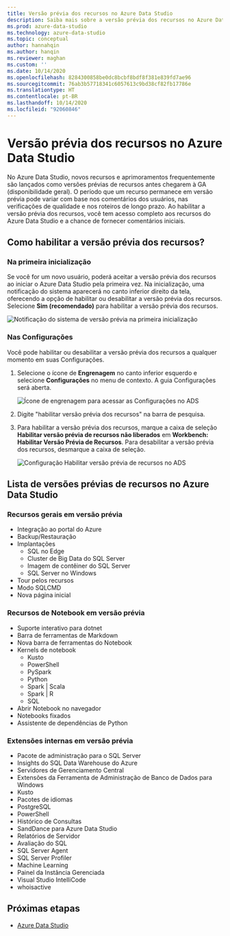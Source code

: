 ```yaml
---
title: Versão prévia dos recursos no Azure Data Studio
description: Saiba mais sobre a versão prévia dos recursos no Azure Data Studio e como habilitá-los e usá-los.
ms.prod: azure-data-studio
ms.technology: azure-data-studio
ms.topic: conceptual
author: hannahqin
ms.author: hanqin
ms.reviewer: maghan
ms.custom: ''
ms.date: 10/14/2020
ms.openlocfilehash: 8284300858be0dc8bcbf8bdf8f381e839fd7ae96
ms.sourcegitcommit: 76ab3b57718341c6057613c9bd38cf82fb17786e
ms.translationtype: HT
ms.contentlocale: pt-BR
ms.lasthandoff: 10/14/2020
ms.locfileid: "92060846"
---
```

# <a name="preview-features-in-azure-data-studio"></a>Versão prévia dos recursos no Azure Data Studio

No Azure Data Studio, novos recursos e aprimoramentos frequentemente são lançados como versões prévias de recursos antes chegarem à GA (disponibilidade geral). O período que um recurso permanece em versão prévia pode variar com base nos comentários dos usuários, nas verificações de qualidade e nos roteiros de longo prazo. Ao habilitar a versão prévia dos recursos, você tem acesso completo aos recursos do Azure Data Studio e a chance de fornecer comentários iniciais.

## <a name="how-do-i-enable-preview-features"></a>Como habilitar a versão prévia dos recursos?

### <a name="on-first-launch"></a>Na primeira inicialização

Se você for um novo usuário, poderá aceitar a versão prévia dos recursos ao iniciar o Azure Data Studio pela primeira vez. Na inicialização, uma notificação do sistema aparecerá no canto inferior direito da tela, oferecendo a opção de habilitar ou desabilitar a versão prévia dos recursos. Selecione **Sim (recomendado)** para habilitar a versão prévia dos recursos.

![Notificação do sistema de versão prévia na primeira inicialização](./media/getting-started/preview-toast-notification.png)

### <a name="in-settings"></a>Nas Configurações

Você pode habilitar ou desabilitar a versão prévia dos recursos a qualquer momento em suas Configurações.

1. Selecione o ícone de **Engrenagem** no canto inferior esquerdo e selecione **Configurações** no menu de contexto. A guia Configurações será aberta.

   ![Ícone de engrenagem para acessar as Configurações no ADS](./media/settings/open-settings-menu.png)

2. Digite "habilitar versão prévia dos recursos" na barra de pesquisa.

3. Para habilitar a versão prévia dos recursos, marque a caixa de seleção **Habilitar versão prévia de recursos não liberados** em **Workbench: Habilitar Versão Prévia de Recursos**. Para desabilitar a versão prévia dos recursos, desmarque a caixa de seleção.

   ![Configuração Habilitar versão prévia de recursos no ADS](./media/settings/preview-features-settings.png)

## <a name="list-of-preview-features-in-azure-data-studio"></a>Lista de versões prévias de recursos no Azure Data Studio

### <a name="general-features-in-preview"></a>Recursos gerais em versão prévia

* Integração ao portal do Azure
* Backup/Restauração
* Implantações
    * SQL no Edge
    * Cluster de Big Data do SQL Server
    * Imagem de contêiner do SQL Server
    * SQL Server no Windows
* Tour pelos recursos
*  Modo SQLCMD
* Nova página inicial

### <a name="notebook-features-in-preview"></a>Recursos de Notebook em versão prévia

* Suporte interativo para dotnet
* Barra de ferramentas de Markdown
*  Nova barra de ferramentas do Notebook
* Kernels de notebook
    * Kusto
    * PowerShell
    * PySpark
    * Python
    * Spark | Scala
    * Spark | R
    * SQL
* Abrir Notebook no navegador
* Notebooks fixados
* Assistente de dependências de Python

### <a name="first-party-extensions-in-preview"></a>Extensões internas em versão prévia

* Pacote de administração para o SQL Server
* Insights do SQL Data Warehouse do Azure
* Servidores de Gerenciamento Central
* Extensões da Ferramenta de Administração de Banco de Dados para Windows
* Kusto
* Pacotes de idiomas
* PostgreSQL
* PowerShell
* Histórico de Consultas
* SandDance para Azure Data Studio
* Relatórios de Servidor
* Avaliação do SQL
* SQL Server Agent
* SQL Server Profiler
* Machine Learning
* Painel da Instância Gerenciada
* Visual Studio IntelliCode
* whoisactive

## <a name="next-steps"></a>Próximas etapas

* [Azure Data Studio](what-is.md)
